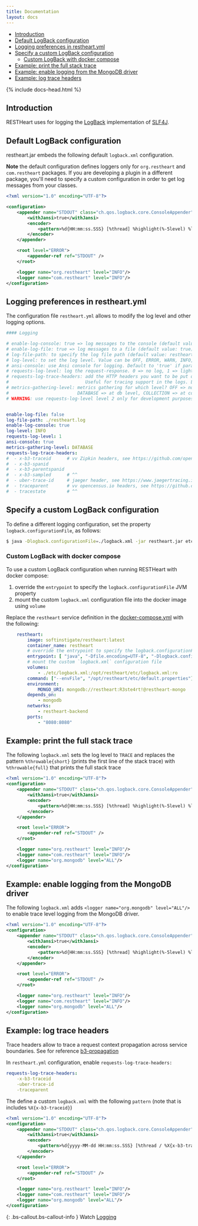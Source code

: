 ```yaml
---
title: Documentation
layout: docs
---
```


<div markdown="1" class="d-none d-xl-block col-xl-2 order-last bd-toc">

-   [Introduction](#introduction)
-   [Default LogBack configuration](#default-logback-configuration)
-   [Logging preferences in restheart.yml](#logging-preferences-in-restheartyml)
-   [Specify a custom LogBack configuration](#specify-a-custom-logback-configuration)
    - [Custom LogBack with docker compose](#custom-logback-with-docker-compose)
-   [Example: print the full stack trace](#example-print-the-full-stack-trace)
-   [Example: enable logging from the MongoDB driver](#example-enable-logging-from-the-mongodb-driver)
-   [Example: log trace headers](#example-log-trace-headers)

</div>

<div markdown="1" class="col-12 col-md-9 col-xl-8 py-md-3 bd-content">

{% include docs-head.html %}

## Introduction

RESTHeart uses for logging the [LogBack](http://logback.qos.ch) implementation of [SLF4J](http://www.slf4j.org).

## Default LogBack configuration

restheart.jar embeds the following default `logback.xml` configuration.

**Note** the default configuration defines loggers only for `org.restheart` and `com.restheart` packages. If you are developing a plugin in a different package, you'll need to specify a custom configuration in order to get log messages from your classes.

```xml
<?xml version="1.0" encoding="UTF-8"?>

<configuration>
    <appender name="STDOUT" class="ch.qos.logback.core.ConsoleAppender">
        <withJansi>true</withJansi>
        <encoder>
            <pattern>%d{HH:mm:ss.SSS} [%thread] %highlight(%-5level) %logger{36} - %msg%n %throwable{short}</pattern>
        </encoder>
    </appender>

    <root level="ERROR">
        <appender-ref ref="STDOUT" />
    </root>

    <logger name="org.restheart" level="INFO"/>
    <logger name="com.restheart" level="INFO"/>
</configuration>

```

## Logging preferences in restheart.yml

The configuration file `restheart.yml` allows to modify the log level and other logging options.

```yml
#### Logging

# enable-log-console: true => log messages to the console (default value: true)
# enable-log-file: true => log messages to a file (default value: true)
# log-file-path: to specify the log file path (default value: restheart.log in system temporary directory)
# log-level: to set the log level. Value can be OFF, ERROR, WARN, INFO, DEBUG, TRACE and ALL. (default value is INFO)
# ansi-console: use Ansi console for logging. Default to 'true' if parameter missing, for backward compatibility
# requests-log-level: log the request-response. 0 => no log, 1 => light log, 2 => detailed dump
# requests-log-trace-headers: add the HTTP headers you want to be put on the MDC for logback. Use with %X{header-name} in logback.xml.
#                             Useful for tracing support in the logs. Leave empty to deactivate this feature.
# metrics-gathering-level: metrics gathering for which level? OFF => no gathering, ROOT => gathering at root level,
#                          DATABASE => at db level, COLLECTION => at collection level
# WARNING: use requests-log-level level 2 only for development purposes, it logs user credentials (Authorization and Auth-Token headers)


enable-log-file: false
log-file-path: ./restheart.log
enable-log-console: true
log-level: INFO
requests-log-level: 1
ansi-console: true
metrics-gathering-level: DATABASE
requests-log-trace-headers:
#  - x-b3-traceid      # vv Zipkin headers, see https://github.com/openzipkin/b3-propagation
#  - x-b3-spanid
#  - x-b3-parentspanid
#  - x-b3-sampled      # ^^
#  - uber-trace-id     # jaeger header, see https://www.jaegertracing.io/docs/client-libraries/#trace-span-identity
#  - traceparent       # vv opencensus.io headers, see https://github.com/w3c/distributed-tracing/blob/master/trace_context/HTTP_HEADER_FORMAT.md
#  - tracestate        # ^^
```

## Specify a custom LogBack configuration

To define a different logging configuration, set the property `logback.configurationFile`, as follows:

```bash
$ java -Dlogback.configurationFile=./logback.xml -jar restheart.jar etc/restheart.yml -e etc/default.properties
```

### Custom LogBack with docker compose

To use a custom LogBack configuration when running RESTHeart with docker compose:

1. override the `entrypoint` to specify the `logback.configurationFile` JVM property
2. mount the custom `logback.xml` configuration file into the docker image using `volume`

Replace the `restheart` service definition in the [docker-compose.yml](https://github.com/SoftInstigate/restheart/blob/6.2.x/docker-compose.yml) with the following:

```yml
    restheart:
        image: softinstigate/restheart:latest
        container_name: restheart
        # override the entrypoint to specify the logback.configurationFile JVM property
        entrypoint: [ "java", "-Dfile.encoding=UTF-8", "-Dlogback.configurationFile=etc/logback.xml", "-server", "-jar", "restheart.jar", "etc/restheart.yml"]
        # mount the custom `logback.xml` configuration file
        volumes:
            - ./etc/logback.xml:/opt/restheart/etc/logback.xml:ro
        command: ["--envFile", "/opt/restheart/etc/default.properties"]
        environment:
            MONGO_URI: mongodb://restheart:R3ste4rt!@restheart-mongo
        depends_on:
            - mongodb
        networks:
            - restheart-backend
        ports:
            - "8080:8080"
```

## Example: print the full stack trace

The following `logback.xml` sets the log level to `TRACE` and replaces the pattern `%throwable{short}` (prints the first line of the stack trace) with `%throwable{full}` that prints the full stack trace

```xml
<?xml version="1.0" encoding="UTF-8"?>
<configuration>
    <appender name="STDOUT" class="ch.qos.logback.core.ConsoleAppender">
        <withJansi>true</withJansi>
        <encoder>
            <pattern>%d{HH:mm:ss.SSS} [%thread] %highlight(%-5level) %logger{36} - %msg%n %throwable{full}</pattern>
        </encoder>
    </appender>

    <root level="ERROR">
        <appender-ref ref="STDOUT" />
    </root>

    <logger name="org.restheart" level="INFO"/>
    <logger name="com.restheart" level="INFO"/>
    <logger name="org.mongodb" level="ALL"/>
</configuration>
```

## Example: enable logging from the MongoDB driver

The following `logback.xml` adds `<logger name="org.mongodb" level="ALL"/>` to enable trace level logging from the MongoDB driver.

```xml
<?xml version="1.0" encoding="UTF-8"?>
<configuration>
    <appender name="STDOUT" class="ch.qos.logback.core.ConsoleAppender">
        <withJansi>true</withJansi>
        <encoder>
            <pattern>%d{HH:mm:ss.SSS} [%thread] %highlight(%-5level) %logger{36} - %msg%n %throwable{short}</pattern>
        </encoder>
    </appender>

    <root level="ERROR">
        <appender-ref ref="STDOUT" />
    </root>

    <logger name="org.restheart" level="INFO"/>
    <logger name="com.restheart" level="INFO"/>
    <logger name="org.mongodb" level="ALL"/>
</configuration>
```

## Example: log trace headers

Trace headers allow to trace a request context propagation across service boundaries. See for reference [b3-propagation](https://github.com/openzipkin/b3-propagation)

In `restheart.yml` configuration, enable `requests-log-trace-headers:`

```yml
requests-log-trace-headers:
    -x-b3-traceid
    -uber-trace-id
    -traceparent
```

The define a custom `logback.xml` with the following `pattern` (note that is includes `%X{x-b3-traceid}`)

```xml
<?xml version="1.0" encoding="UTF-8"?>
<configuration>
    <appender name="STDOUT" class="ch.qos.logback.core.ConsoleAppender">
        <withJansi>true</withJansi>
        <encoder>
            <pattern>%d{yyyy-MM-dd HH:mm:ss.SSS} [%thread / %X{x-b3-traceid}] %-5level %logger{36} - %msg%n</pattern>
        </encoder>
    </appender>

    <root level="ERROR">
        <appender-ref ref="STDOUT" />
    </root>

    <logger name="org.restheart" level="INFO"/>
    <logger name="com.restheart" level="INFO"/>
    <logger name="org.mongodb" level="ALL"/>
</configuration>
```



{: .bs-callout.bs-callout-info }
Watch [Logging](https://www.youtube.com/watch?v=dzggm7Wp2fU&t=1152s)

</div>
